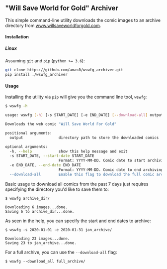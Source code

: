 ## "Will Save World for Gold" Archiver

This simple command-line utility downloads the comic images to an archive directory
from www.willsaveworldforgold.com. 

#### Installation

##### Linux

Assuming `git` and `pip` (`python >= 3.6`):

```bash
git clone https://github.com/amas0/wswfg_archiver.git 
pip install ./wswfg_archiver
```

#### Usage

Installing the utility via `pip` will give you the command line tool, `wswfg`:

```bash
$ wswfg -h

usage: wswfg [-h] [-s START_DATE] [-e END_DATE] [--download-all] output

Downloads the web comic "Will Save World For Gold"

positional arguments:
  output                directory path to store the downloaded comics

optional arguments:
  -h, --help            show this help message and exit
  -s START_DATE, --start-date START_DATE
                        Format: YYYY-MM-DD. Comic date to start archiving, omitting this will pull comics from the past week
  -e END_DATE, --end-date END_DATE
                        Format: YYYY-MM-DD. Comic date to end archiving, omitting this will set today's date at the end
  --download-all        Enable this flag to download the full comic archive starting from 2011/09. This will override start and end date args. Use responsibly to avoid straining the server.
```

Basic usage to download all comics from the past 7 days just requires specifying the directory you'd like to save them to:

```
$ wswfg archive_dir/

Downloading 6 images...done.
Saving 6 to archive_dir...done.
```

As seen in the help, you can specify the start and end dates to archive:

```
$ wswfg -s 2020-01-01 -e 2020-01-31 jan_archive/

Downloading 23 images...done.
Saving 23 to jan_archive...done.
```

For a full archive, you can use the `--download-all` flag:

```
$ wswfg --download_all full_archive/
```
